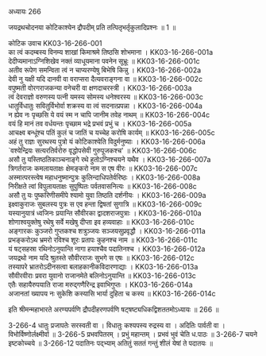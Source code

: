 अध्यायः 266

जयद्रथचोदनया कोटिकाश्येन द्रौपदीम् प्रति तत्पितृभर्तृकुलादिप्रश्नः ॥ 1 ॥

कोटिक उवाच 	KK03-16-266-001  
का त्वं कदम्बस्य विनम्य शाखां किमाश्रमे तिष्ठसि शोभमाना ।	KK03-16-266-001a  
देदीप्यमानाऽग्निशिखेव नक्तं व्याधूयमाना पवनेन सूभ्रूः ॥	KK03-16-266-001c  
अतीव रूपेण समन्विता त्वं न चाप्यरण्येषु बिभेषि किन्नु ।	KK03-16-266-002a  
देवी नु यक्षी यदि दानवी वा वराप्सरा दैत्यवराङ्गना वा ॥	KK03-16-266-002c  
वपुष्मती वोरगराजकन्या वनेचरी वा क्षणदाचरस्त्री ।	KK03-16-266-003a  
त्वं देवराज्ञो वरुणस्य पत्नी यमस्य सोमस्य धनेश्वरस्य ॥	KK03-16-266-003c  
धातुर्विधातुः सवितुर्विभोर्वा शक्रस्य वा त्वं सदनात्प्रपन्ना ।	KK03-16-266-004a  
न ह्येव नः पृच्छसि ये वयं स्म न चापि जानीम तवेह नाथम् ॥	KK03-16-266-004c  
वयं हि मानं तव वर्धयन्तः पृच्छाम भद्रे प्रभवं प्रभुं च ।	KK03-16-266-005a  
आचक्ष्व बन्धूंश्च पतिं कुलं च जातिं च यच्चेह करोषि कार्यम् ॥	KK03-16-266-005c  
अहं तु राज्ञः सुरथस्य पुत्रो यं कोटिकाश्येति विदुर्मनुष्याः ।	KK03-16-266-006a  
`वश्येन्द्रियः सत्यरतिर्वरोरु वृद्धोपसेवी गुरुपूजकश्च' ॥	KK03-16-266-006c  
असौ तु यस्तिष्ठतिकाञ्चनाङ्गे रथे हुतोऽग्निश्चयने यथैव ।	KK03-16-266-007a  
त्रिगर्तराजः कमलायताक्षः क्षेमङ्करो नाम स एष वीरः ॥	KK03-16-266-007c  
अस्मात्परस्त्वेष महाधनुष्मान्पुत्रः कुलिन्दाधिपतेर्वरिष्ठः ।	KK03-16-266-008a  
निरीक्षते त्वां विपुलायताक्षः सुपुष्पितः पर्वतवासनित्यः ॥	KK03-16-266-008c  
असौ तु यः पुष्करिणीसमीपे श्यामो युवा तिष्ठति दर्शनीयः ।	KK03-16-266-009a  
इक्ष्वाकुराजः सुबलस्य पुत्रः स एव हन्ता द्विषतां सुगात्रि ॥	KK03-16-266-009c  
यस्यानुयात्रं ध्वजिनः प्रयान्ति सौवीरका द्वादशराजपुत्राः ।	KK03-16-266-010a  
शोणाश्वयुक्तेषु रथेषु सर्वे मखेषु दीप्ता इव हव्यवाहाः ॥	KK03-16-266-010c  
अङ्गारकः कुञ्जरो गुप्तकश्च शत्रुञ्जयः सञ्जयसुप्रवृद्धौ ।	KK03-16-266-011a  
प्रभङ्करोऽथ भ्रमरो रविश्च शूरः प्रतापः कुहनश्च नाम ॥	KK03-16-266-011c  
यं षट्सहस्रा रथिनोऽनुयान्ति नागा हयाश्चैव पदातिनश्च ।	KK03-16-266-012a  
जयद्रथो नाम यदि श्रुतस्ते सौवीरराजः सुभगे स एषः ॥	KK03-16-266-012c  
तस्यापरे भ्रातरोऽदीनसत्वा बलाहकानीकविदारणाद्याः ।	KK03-16-266-013a  
सौवीरवीराः प्रवरा युवानो राजानमेते बलिनोऽनुयान्ति ॥	KK03-16-266-013c  
एतैः सहायैरुपयाति राजा मरुद्गणैरिन्द्र इवाभिगुप्तः ।	KK03-16-266-014a  
अजानतां ख्यापय नः सुकेशि कस्यासि भार्या दुहिता च कस्य ॥	KK03-16-266-014c  

इति श्रीमन्महाभारते अरण्यपर्वणि द्रौपदीहरणपर्वणि षट्षष्ट्यधिकद्विशततमोऽध्यायः ॥ 266 ॥

3-266-4 धातुः प्रजापतेः सरस्वती वा । विधातुः कश्यपस्य रुद्रस्य वा । अदितिः पार्वती वा । विभोर्विष्णोर्लक्ष्मीर्वा ॥ 3-266-5 प्रभवपितरम् । प्रभुं महान्तम् । प्रभवं भुवं चेति ध.पाठः ॥ 3-266-7 चयने इष्टकोच्चये ॥ 3-266-12 पदातिनः पद्भ्याम् अतितुं सततं गन्तुं शीलं येषां ते पदातयः ॥
